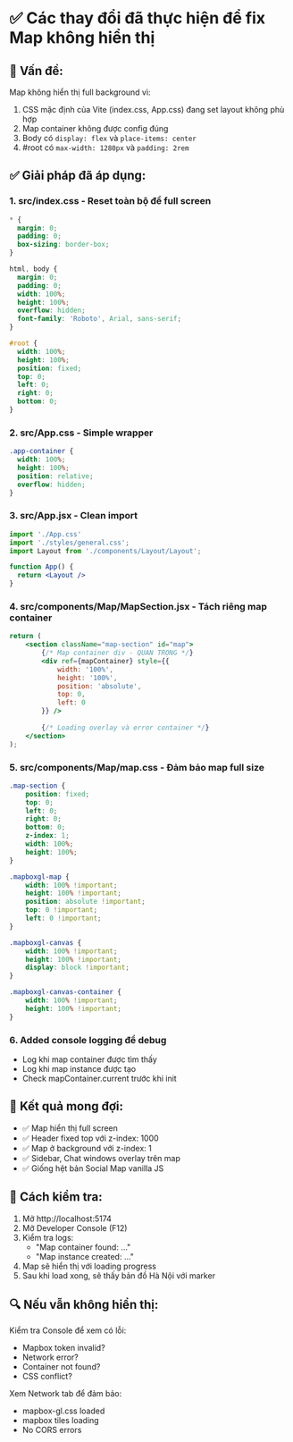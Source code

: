 # ✅ Các thay đổi đã thực hiện để fix Map không hiển thị

## 🔧 Vấn đề:
Map không hiển thị full background vì:
1. CSS mặc định của Vite (index.css, App.css) đang set layout không phù hợp
2. Map container không được config đúng
3. Body có `display: flex` và `place-items: center`
4. #root có `max-width: 1280px` và `padding: 2rem`

## ✅ Giải pháp đã áp dụng:

### 1. **src/index.css** - Reset toàn bộ để full screen
```css
* {
  margin: 0;
  padding: 0;
  box-sizing: border-box;
}

html, body {
  margin: 0;
  padding: 0;
  width: 100%;
  height: 100%;
  overflow: hidden;
  font-family: 'Roboto', Arial, sans-serif;
}

#root {
  width: 100%;
  height: 100%;
  position: fixed;
  top: 0;
  left: 0;
  right: 0;
  bottom: 0;
}
```

### 2. **src/App.css** - Simple wrapper
```css
.app-container {
  width: 100%;
  height: 100%;
  position: relative;
  overflow: hidden;
}
```

### 3. **src/App.jsx** - Clean import
```jsx
import './App.css'
import './styles/general.css';
import Layout from './components/Layout/Layout';

function App() {
  return <Layout />
}
```

### 4. **src/components/Map/MapSection.jsx** - Tách riêng map container
```jsx
return (
    <section className="map-section" id="map">
        {/* Map container div - QUAN TRỌNG */}
        <div ref={mapContainer} style={{ 
            width: '100%', 
            height: '100%', 
            position: 'absolute', 
            top: 0, 
            left: 0 
        }} />
        
        {/* Loading overlay và error container */}
    </section>
);
```

### 5. **src/components/Map/map.css** - Đảm bảo map full size
```css
.map-section {
    position: fixed;
    top: 0;
    left: 0;
    right: 0;
    bottom: 0;
    z-index: 1;
    width: 100%;
    height: 100%;
}

.mapboxgl-map {
    width: 100% !important;
    height: 100% !important;
    position: absolute !important;
    top: 0 !important;
    left: 0 !important;
}

.mapboxgl-canvas {
    width: 100% !important;
    height: 100% !important;
    display: block !important;
}

.mapboxgl-canvas-container {
    width: 100% !important;
    height: 100% !important;
}
```

### 6. **Added console logging** để debug
- Log khi map container được tìm thấy
- Log khi map instance được tạo
- Check mapContainer.current trước khi init

## 🎯 Kết quả mong đợi:
- ✅ Map hiển thị full screen
- ✅ Header fixed top với z-index: 1000
- ✅ Map ở background với z-index: 1
- ✅ Sidebar, Chat windows overlay trên map
- ✅ Giống hệt bản Social Map vanilla JS

## 📝 Cách kiểm tra:
1. Mở http://localhost:5174
2. Mở Developer Console (F12)
3. Kiểm tra logs:
   - "Map container found: ..."
   - "Map instance created: ..."
4. Map sẽ hiển thị với loading progress
5. Sau khi load xong, sẽ thấy bản đồ Hà Nội với marker

## 🔍 Nếu vẫn không hiển thị:
Kiểm tra Console để xem có lỗi:
- Mapbox token invalid?
- Network error?
- Container not found?
- CSS conflict?

Xem Network tab để đảm bảo:
- mapbox-gl.css loaded
- mapbox tiles loading
- No CORS errors
